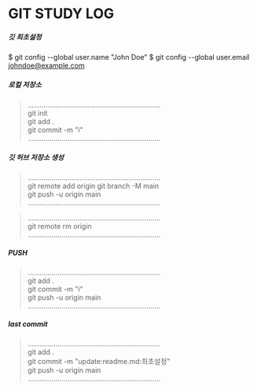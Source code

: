 # GIT STUDY LOG

##### 깃 최초설정
$ git config --global user.name "John Doe"
$ git config --global user.email johndoe@example.com


##### 로컬 저장소
> ...................................................................  
git init  
git add .  
git commit -m "i"  
> ...................................................................  

##### 깃 허브 저장소 생성
> ...................................................................  
git remote add origin 
git branch -M main  
git push -u origin main  
> ...................................................................  

> ...................................................................  
git remote rm origin  
> ...................................................................  




##### PUSH
> ...................................................................  
git add .  
git commit -m "i"  
git push -u origin main  
> ...................................................................  


##### last commit
> ...................................................................  
git add .  
git commit -m "update:readme.md:최초설정"  
git push -u origin main  
> ...................................................................  



